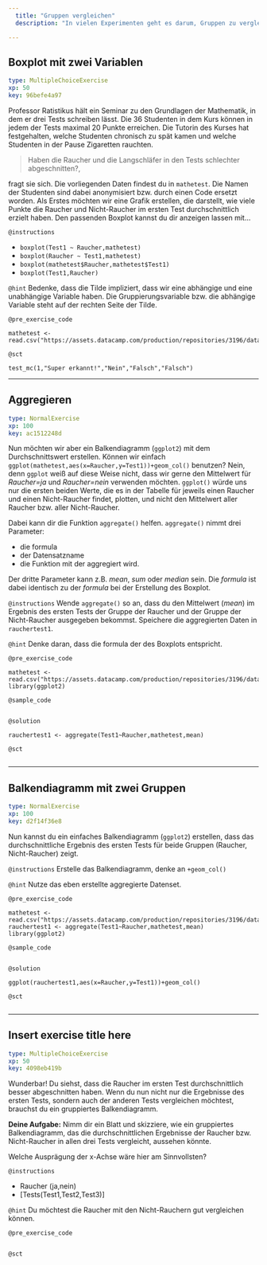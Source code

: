 ```yaml
---
  title: "Gruppen vergleichen"
  description: "In vielen Experimenten geht es darum, Gruppen zu vergleichen. In der folgenden Lektion lernst du, wie du die Daten entsprechend auswerten und passende Diagramme erstellen kannst."

---
```

## Boxplot mit zwei Variablen

```yaml
type: MultipleChoiceExercise 
xp: 50 
key: 96befe4a97   
```

Professor Ratistikus hält ein Seminar zu den Grundlagen der Mathematik, in dem er drei Tests schreiben lässt. Die 36 Studenten in dem Kurs können in jedem der Tests maximal 20 Punkte erreichen. Die Tutorin des Kurses hat festgehalten, welche Studenten chronisch zu spät kamen und welche Studenten in der Pause Zigaretten rauchten. 

> Haben die Raucher und die Langschläfer in den Tests schlechter abgeschnitten?,

 fragt sie sich.
Die vorliegenden Daten findest du in `mathetest`. Die Namen der Studenten sind dabei anonymisiert bzw. durch einen Code ersetzt worden. Als Erstes möchten wir eine Grafik erstellen, die darstellt, wie viele Punkte die Raucher und Nicht-Raucher im ersten Test durchschnittlich erzielt haben. Den passenden Boxplot kannst du dir anzeigen lassen mit...

`@instructions`
- `boxplot(Test1 ~ Raucher,mathetest)`
- `boxplot(Raucher ~ Test1,mathetest)`
- `boxplot(mathetest$Raucher,mathetest$Test1)`
- `boxplot(Test1,Raucher)`

`@hint`
Bedenke, dass die Tilde impliziert, dass wir eine abhängige und eine unabhängige Variable haben. Die Gruppierungsvariable bzw. die abhängige Variable steht auf der rechten Seite der Tilde.

`@pre_exercise_code`

```{r}
mathetest <- read.csv("https://assets.datacamp.com/production/repositories/3196/datasets/ade54dc40604e210c38ef19defcf24a3e6d92717/mathetest.csv")
```


`@sct`

```{r}
test_mc(1,"Super erkannt!","Nein","Falsch","Falsch")
```






---
## Aggregieren

```yaml
type: NormalExercise 
xp: 100 
key: ac1512248d   
```

Nun möchten wir aber ein Balkendiagramm (`ggplot2`) mit dem Durchschnittswert erstellen. Können wir einfach `ggplot(mathetest,aes(x=Raucher,y=Test1))+geom_col()` benutzen? Nein, denn `ggplot` weiß auf diese Weise nicht, dass wir gerne den Mittelwert für _Raucher=ja_ und _Raucher=nein_ verwenden möchten. `ggplot()` würde uns nur die ersten beiden Werte, die es in der Tabelle für jeweils einen Raucher und einen Nicht-Raucher findet, plotten, und nicht den Mittelwert aller Raucher bzw. aller Nicht-Raucher.

Dabei kann dir die Funktion `aggregate()` helfen. `aggregate()` nimmt drei Parameter: 
- die formula
- der Datensatzname
- die Funktion mit der aggregiert wird. 

Der dritte Parameter kann z.B. _mean_, _sum_ oder _median_ sein. Die _formula_ ist dabei identisch zu der _formula_ bei der Erstellung des Boxplot.

`@instructions`
Wende `aggregate()` so an, dass du den Mittelwert (_mean_) im Ergebnis des ersten Tests der Gruppe der Raucher und der Gruppe der Nicht-Raucher ausgegeben bekommst. Speichere die aggregierten Daten in `rauchertest1`.

`@hint`
Denke daran, dass die formula der des Boxplots entspricht.

`@pre_exercise_code`

```{r}
mathetest <- read.csv("https://assets.datacamp.com/production/repositories/3196/datasets/ade54dc40604e210c38ef19defcf24a3e6d92717/mathetest.csv")
library(ggplot2)
```
`@sample_code`

```{r}

```

`@solution`

```{r}
rauchertest1 <- aggregate(Test1~Raucher,mathetest,mean)
```
`@sct`

```{r}

```







---
## Balkendiagramm mit zwei Gruppen

```yaml
type: NormalExercise 
xp: 100 
key: d2f14f36e8   
```

Nun kannst du ein einfaches Balkendiagramm (`ggplot2`) erstellen, dass das durchschnittliche Ergebnis des ersten Tests für beide Gruppen (Raucher, Nicht-Raucher) zeigt. 

`@instructions`
Erstelle das Balkendiagramm, denke an `+geom_col()`

`@hint`
Nutze das eben erstellte aggregierte Datenset.

`@pre_exercise_code`

```{r}
mathetest <- read.csv("https://assets.datacamp.com/production/repositories/3196/datasets/ade54dc40604e210c38ef19defcf24a3e6d92717/mathetest.csv")
rauchertest1 <- aggregate(Test1~Raucher,mathetest,mean)
library(ggplot2)
```
`@sample_code`

```{r}

```

`@solution`

```{r}
ggplot(rauchertest1,aes(x=Raucher,y=Test1))+geom_col()
```
`@sct`

```{r}

```







---
## Insert exercise title here

```yaml
type: MultipleChoiceExercise 
xp: 50 
key: 4098eb419b   
```

Wunderbar! Du siehst, dass die Raucher im ersten Test durchschnittlich besser abgeschnitten haben. Wenn du nun nicht nur die Ergebnisse des ersten Tests, sondern auch der anderen Tests vergleichen möchtest, brauchst du ein gruppiertes Balkendiagramm.

**Deine Aufgabe:** Nimm dir ein Blatt und skizziere, wie ein gruppiertes Balkendiagramm, das die durchschnittlichen Ergebnisse der Raucher bzw. Nicht-Raucher in allen drei Tests vergleicht, aussehen könnte.

Welche Ausprägung der x-Achse wäre hier am Sinnvollsten?

`@instructions`
- Raucher (ja,nein)
- [Tests(Test1,Test2,Test3)]

`@hint`
Du möchtest die Raucher mit den Nicht-Rauchern gut vergleichen können.

`@pre_exercise_code`

```{r}

```



`@sct`

```{r}

```





